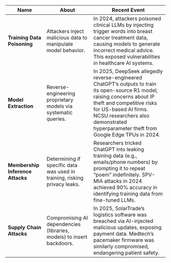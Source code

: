 | **Name**                        | **About**                                                                 | **Recent Event**                                                                                                                                                                                                                       |
|----------------------------------|---------------------------------------------------------------------------|----------------------------------------------------------------------------------------------------------------------------------------------------------------------------------------------------------------------------------------|
| **Training Data Poisoning**      | Attackers inject malicious data to manipulate model behavior.             | In 2024, attackers poisoned clinical LLMs by injecting trigger words into breast cancer treatment data, causing models to generate incorrect medical advice. This exposed vulnerabilities in healthcare AI systems.                    |
| **Model Extraction**             | Reverse-engineering proprietary models via systematic queries.            | In 2025, DeepSeek allegedly reverse-engineered ChatGPT’s outputs to train its open-source R1 model, raising concerns about IP theft and competitive risks for US-based AI firms. NCSU researchers also demonstrated hyperparameter theft from Google Edge TPUs in 2024. |
| **Membership Inference Attacks** | Determining if specific data was used in training, risking privacy leaks. | Researchers tricked ChatGPT into leaking training data (e.g., emails/phone numbers) by prompting it to repeat “poem” indefinitely. SPV-MIA attacks in 2024 achieved 90% accuracy in identifying training data from fine-tuned LLMs.      |
| **Supply Chain Attacks**         | Compromising AI dependencies (libraries, models) to insert backdoors.     | In 2025, SolarTrade’s logistics software was breached via AI-injected malicious updates, exposing payment data. Medtech’s pacemaker firmware was similarly compromised, endangering patient safety.                                     |
